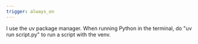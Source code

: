 ```yaml
---
trigger: always_on
---
```


I use the uv package manager. When running Python in the terminal, do "uv run script.py" to run a script with the venv.